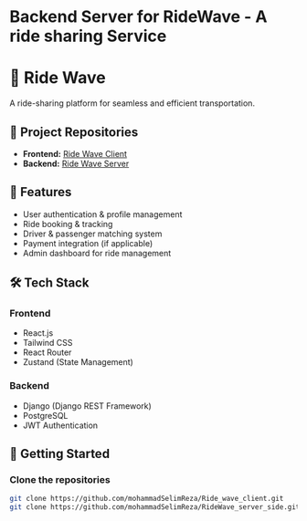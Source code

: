 # Backend Server for RideWave - A ride sharing Service
# 🚗 Ride Wave

A ride-sharing platform for seamless and efficient transportation.

## 🔗 Project Repositories
- **Frontend:** [Ride Wave Client](https://github.com/mohammadSelimReza/Ride_wave_client)
- **Backend:** [Ride Wave Server](https://github.com/mohammadSelimReza/RideWave_server_side)

## 📌 Features
- User authentication & profile management
- Ride booking & tracking
- Driver & passenger matching system
- Payment integration (if applicable)
- Admin dashboard for ride management

## 🛠️ Tech Stack
### Frontend
- React.js
- Tailwind CSS
- React Router
- Zustand (State Management)

### Backend
- Django (Django REST Framework)
- PostgreSQL
- JWT Authentication

## 🚀 Getting Started

### Clone the repositories
```bash
git clone https://github.com/mohammadSelimReza/Ride_wave_client.git
git clone https://github.com/mohammadSelimReza/RideWave_server_side.git
